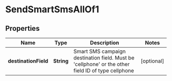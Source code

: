 

# SendSmartSmsAllOf1


## Properties

| Name | Type | Description | Notes |
|------------ | ------------- | ------------- | -------------|
|**destinationField** | **String** | Smart SMS campaign destination field. Must be &#39;cellphone&#39; or the other field ID of type                                 cellphone |  [optional] |



